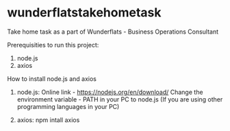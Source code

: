 # wunderflatstakehometask
Take home task as a part of Wunderflats - Business Operations Consultant

Prerequisities to run this project:
1. node.js
2. axios

How to install node.js and axios

1. node.js:
Online link - https://nodejs.org/en/download/
Change the environment variable - PATH in your PC to node.js (If you are using other programming languages in your PC)


2. axios:
npm intall axios
